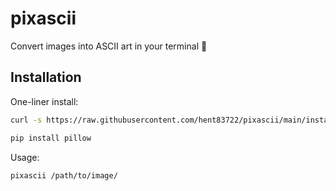 # pixascii

Convert images into ASCII art in your terminal 🎨

## Installation
One-liner install:
```bash
curl -s https://raw.githubusercontent.com/hent83722/pixascii/main/install.sh | bash
```
```bash
pip install pillow
```
Usage:
```bash
pixascii /path/to/image/
```
